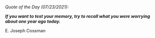 *Quote of the Day (07/23/2021):*

_**If you want to test your memory, try to recall what you were worrying about one year ago today.**_

E. Joseph Cossman